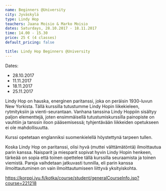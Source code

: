 ```yaml
---
name: Beginners @University
city: Jyväskylä
type: Lindy Hop
teachers: Jaana Moisio & Marko Moisio
dates: Saturdays, 28.10.2017 - 18.11.2017
time: 14.00 - 15.30
price: 25 € (4 classes)
default_pricing: false

title: Lindy Hop Beginners @University
---
```


Dates:
- 28.10.2017
- 11.11.2017
- 18.11.2017
- 25.11.2017


Lindy Hop on hauska, energinen paritanssi, joka on peräisin 1930-luvun New Yorkista. Tällä kurssilla tutustumme Lindy Hopin liikekieleen, rytmityksiin ja vienti-seurantaan. Vanhana tanssina Lindy Hoppiin sisältyy paljon elementtejä, joten ensimmäisellä tutustumiskurssilla painopiste on vauhtiin ja tanssin iloon pääsemisessä; tyhjentävään liikkeiden opetukseen ei ole mahdollisuutta. 

Kurssi opetetaan englanniksi suomenkielellä höystettynä tarpeen tullen. 

Koska Lindy Hop on paritanssi, olisi hyvä (muttei välttämätöntä) ilmoittautua parin kanssa. Naisparit ja miesparit sopivat hyvin Lindy Hopin henkeen, tärkeää on sopia että toinen opettelee tällä kurssilla seuraamista ja toinen viemistä. Pareja vaihdetaan jatkuvasti tunnilla, eli parin kanssa ilmoittautuminen on vain ilmoittautumiseen liittyvä yksityiskohta.

https://korppi.jyu.fi/kotka/course/student/generalCourseInfo.jsp?course=221218
